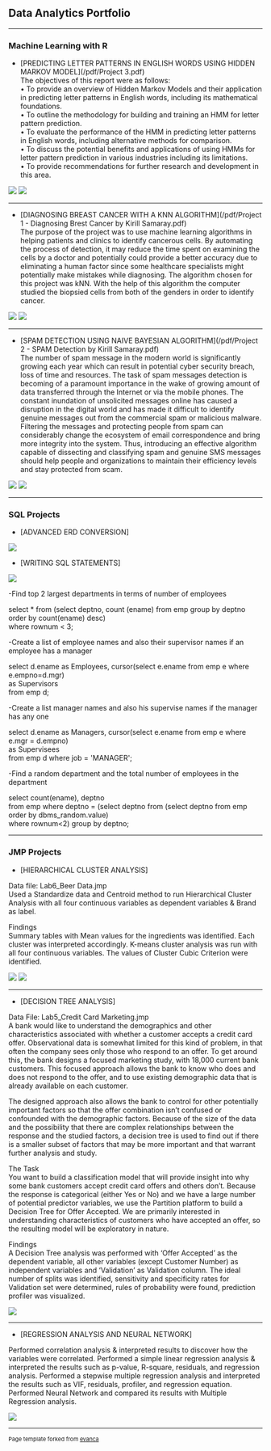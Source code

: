 ## Data Analytics Portfolio

---

### Machine Learning with R 

- [PREDICTING LETTER PATTERNS IN ENGLISH WORDS USING HIDDEN MARKOV MODEL](/pdf/Project 3.pdf)  
The objectives of this report were as follows:  
• To provide an overview of Hidden Markov Models and their application in predicting letter patterns in English words, including its mathematical foundations.  
• To outline the methodology for building and training an HMM for letter pattern prediction.  
• To evaluate the performance of the HMM in predicting letter patterns in English words, including alternative methods for comparison.  
• To discuss the potential benefits and applications of using HMMs for letter pattern prediction in various industries including its limitations.  
• To provide recommendations for further research and development in this area.    

<img src="images/screen 1.jpg?raw=true"/>
<img src="images/screen 32.jpg?raw=true"/>  

---  




- [DIAGNOSING BREAST CANCER WITH A KNN ALGORITHM](/pdf/Project 1 - Diagnosing Brest Cancer by Kirill Samaray.pdf)  
The purpose of the project was to use machine learning algorithms in helping patients and clinics to identify cancerous cells. By automating the process of detection, it may reduce the time spent on examining the cells by a doctor and potentially could provide a better accuracy due to eliminating a human factor since some healthcare specialists might potentially make mistakes while diagnosing. The algorithm chosen for this project was kNN. With the help of this algorithm the computer studied the biopsied cells from both of the genders in order to identify cancer.  


<img src="images/project 1 crosstable.jpg?raw=true"/>
<img src="images/project 1 tables comparison.jpg?raw=true"/>



---


- [SPAM DETECTION USING NAIVE BAYESIAN ALGORITHM](/pdf/Project 2 - SPAM Detection by Kirill Samaray.pdf)  
The number of spam message in the modern world is significantly growing each year which can result in potential cyber security breach, loss of time and resources. The task of spam messages detection is becoming of a paramount importance in the wake of growing amount of data transferred through the Internet or via the mobile phones. The constant inundation of unsolicited messages online has caused a disruption in the digital world and has made it difficult to identify genuine messages out from the commercial spam or malicious malware. Filtering the messages and protecting people from spam can considerably change the ecosystem of email correspondence and bring more integrity into the system. Thus, introducing an effective algorithm capable of dissecting and classifying spam and genuine SMS messages should help people and organizations to maintain their efficiency levels and stay protected from scam.  


<img src="images/visualizing 1.jpg?raw=true"/>
<img src="images/algorithm 1.jpg?raw=true"/>


---

### SQL Projects

- [ADVANCED ERD CONVERSION]  

<img src="images/SQL 1.png?raw=true"/>  


- [WRITING SQL STATEMENTS]    

<img src="images/SQL 2.jpg?raw=true"/>  

-Find top 2 largest departments in terms of number of employees  

select * from (select deptno, count (ename) from emp group by deptno order by count(ename) desc)  
where rownum < 3;  

-Create a list of employee names and also their supervisor names if an employee has a manager  

select d.ename as Employees, cursor(select e.ename from emp e where e.empno=d.mgr)    
as Supervisors  
from emp d;  

-Create a list manager names and also his supervise names if the manager has any one  

select d.ename as Managers, cursor(select e.ename from emp e where e.mgr = d.empno)  
as Supervisees  
from emp d where job = 'MANAGER';  

-Find a random department and the total number of employees in the department  

select count(ename), deptno  
from emp where deptno = (select deptno from (select deptno from emp order by dbms_random.value)  
where rownum<2) group by deptno;  



---

### JMP Projects

- [HIERARCHICAL CLUSTER ANALYSIS]  


Data file: Lab6_Beer Data.jmp  
Used a Standardize data and Centroid method to run Hierarchical Cluster Analysis
with all four continuous variables as dependent variables & Brand as label.  

  Findings  
  Summary tables with Mean values for the ingredients was identified. Each cluster was interpreted accordingly. K-means cluster analysis was run with all four         continuous variables. The values of Cluster Cubic Criterion were identified.   

<img src="images/JMP 1.jpg?raw=true"/>
<img src="images/JMP 2.jpg?raw=true"/>

---

- [DECISION TREE ANALYSIS] 


Data File: Lab5_Credit Card Marketing.jmp  
A bank would like to understand the demographics and other characteristics associated with whether a customer accepts a credit card offer. Observational data is somewhat limited for this kind of problem, in that often the company sees only those who respond to an offer. To get around this, the bank designs a focused marketing study, with 18,000 current bank customers. This focused approach allows the bank to know who does and does not respond to the offer, and to use existing demographic data that is already available on each customer. 

  The designed approach also allows the bank to control for other potentially important factors so that the offer combination isn’t confused or confounded with the     demographic factors. Because of the size of the data and the possibility that there are complex relationships between the response and the studied factors, a         decision tree is used to find out if there is a smaller subset of factors that may be more important and that warrant further analysis and study.

  The Task   
  You want to build a classification model that will provide insight into why some bank customers accept credit card offers and others don’t. Because the response is   categorical (either Yes or No) and we have a large number of potential predictor variables, we use the Partition platform to build a Decision Tree for Offer         Accepted. We are primarily interested in understanding characteristics of customers who have accepted an offer, so the resulting model will be exploratory in         nature.

  Findings  
  A Decision Tree analysis was performed with ‘Offer Accepted’ as the dependent variable, all other variables (except Customer Number) as independent variables and     ‘Validation’ as   Validation column. The ideal number of splits was identified, sensitivity and specificity rates for Validation set were determined, rules of probability were found, prediction profiler was visualized.  
  
  <img src="images/JMP 3.jpg?raw=true"/>  
  
---

- [REGRESSION ANALYSIS AND NEURAL NETWORK]  

Performed correlation analysis & interpreted results to discover how the variables were correlated. Performed a simple linear regression analysis & interpreted the results such as p-value, R-square, residuals, and regression analysis. Performed a stepwise multiple regression analysis and interpreted the results such as VIF, residuals, profiler, and regression equation. Performed Neural Network and compared its results with Multiple Regression analysis.  


<img src="images/JMP 4.jpg?raw=true"/>  


---
<p style="font-size:11px">Page template forked from <a href="https://github.com/evanca/quick-portfolio">evanca</a></p>
<!-- Remove above link if you don't want to attibute -->
